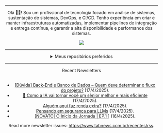 <div align="center">
<hr>
<p>Olá 👋🏾! Sou um profissional de tecnologia focado em análise de sistemas, sustentação de sistemas, DevOps, e CI/CD. Tenho experiência em criar e manter infraestruturas automatizadas, implementar pipelines de integração e entrega contínua, e garantir a alta disponibilidade e performance dos sistemas.</p>
  <img src="https://media.giphy.com/media/yAGIvCiwPJn5C/giphy.gif">
<hr>
  <details>
  <summary>Meus repositórios preferidos</summary>
  <br />
  Alguns dos meus melhores repositórios:
  <br />
<br />
  <ul><li><a href=https://github.com/KubeNerd/aluratube target="_blank" rel="noopener noreferrer">KubeNerd/aluratube</a> (<b>0</b> ✨ and <b>0</b> 🍴): Aluratube - Desenvolvido durante a imersão React da Alura no final de 2022</li><li><a href=https://github.com/KubeNerd/nlw-ia target="_blank" rel="noopener noreferrer">KubeNerd/nlw-ia</a> (<b>0</b> ✨ and <b>0</b> 🍴): Projeto desenvolvido durante a NLW IA - Usando a API da OPENAI</li><li><a href=https://github.com/KubeNerd/nlw-journey-ia target="_blank" rel="noopener noreferrer">KubeNerd/nlw-journey-ia</a> (<b>0</b> ✨ and <b>0</b> 🍴): NLW IA - Agent de viagens usando python + langchain + GPT</li>
<li>More coming soon :).</li>
</ul>
  </details>
  <hr/>
    <summary>Recent Newsletters</summary>
  <br />
  <ul>
    <li><a href=https://www.tabnews.com.br/Mutable8141/duvida-back-end-e-banco-de-dados-quem-deve-determinar-o-fluxo-do-projeto target="_blank" rel="noopener noreferrer">[Dúvida] Back-End e Banco de Dados – Quem deve determinar o fluxo do projeto?</a> (17/4/2025).</li><li><a href=https://www.tabnews.com.br/Aeolipile/como-a-ia-vai-tornar-voce-um-senior-melhor-e-mais-eficiente target="_blank" rel="noopener noreferrer">🚨 Como a IA vai tornar você um sênior melhor e mais eficiente</a> (17/4/2025).</li><li><a href=https://www.tabnews.com.br/MatheusCavagnari/alguem-aqui-faz-renda-extra target="_blank" rel="noopener noreferrer">Alguém aqui faz renda extra?</a> (17/4/2025).</li><li><a href=https://www.tabnews.com.br/iani/pensando-em-seguranca-para-llms target="_blank" rel="noopener noreferrer">Pensando em segurança para LLMs</a> (17/4/2025).</li><li><a href=https://www.tabnews.com.br/klevydev/novato-o-inicio-da-jornada-ep-1 target="_blank" rel="noopener noreferrer">[NOVATO| O Inicio da Jornada | EP.1 ]</a> (16/4/2025).</li>
  </ul>
<p>Read more newsletter issues: <a href="https://www.tabnews.com.br/recentes/rss">https://www.tabnews.com.br/recentes/rss</a>.</p>
  </details>
